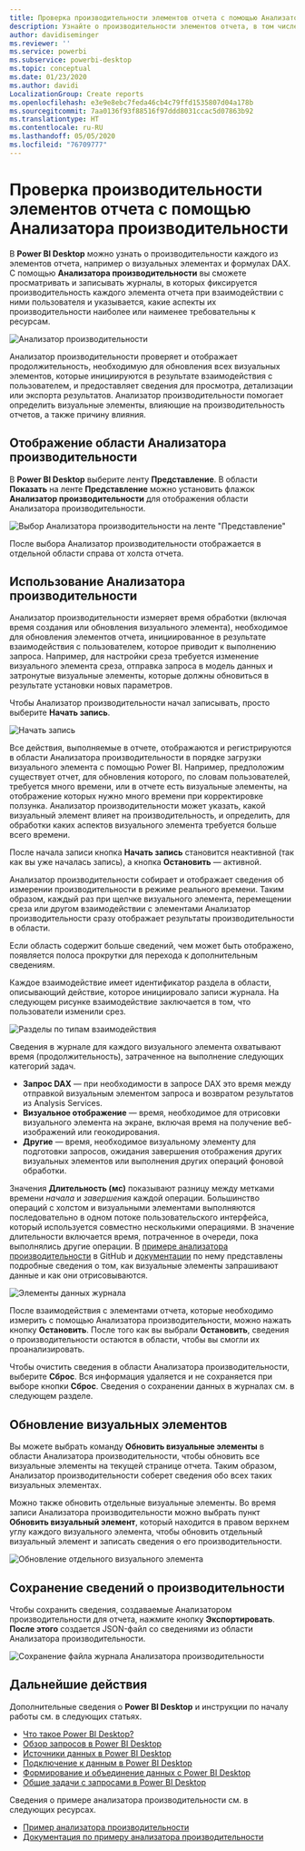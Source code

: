 ```yaml
---
title: Проверка производительности элементов отчета с помощью Анализатора производительности в Power BI Desktop
description: Узнайте о производительности элементов отчета, в том числе визуализаций, с точки зрения использования ресурсов и скорости реагирования.
author: davidiseminger
ms.reviewer: ''
ms.service: powerbi
ms.subservice: powerbi-desktop
ms.topic: conceptual
ms.date: 01/23/2020
ms.author: davidi
LocalizationGroup: Create reports
ms.openlocfilehash: e3e9e8ebc7feda46cb4c79ffd1535807d04a178b
ms.sourcegitcommit: 7aa0136f93f88516f97ddd8031ccac5d07863b92
ms.translationtype: HT
ms.contentlocale: ru-RU
ms.lasthandoff: 05/05/2020
ms.locfileid: "76709777"
---
```

# <a name="use-performance-analyzer-to-examine-report-element-performance"></a>Проверка производительности элементов отчета с помощью Анализатора производительности

В **Power BI Desktop** можно узнать о производительности каждого из элементов отчета, например о визуальных элементах и формулах DAX. С помощью **Анализатора производительности** вы сможете просматривать и записывать журналы, в которых фиксируется производительность каждого элемента отчета при взаимодействии с ними пользователя и указывается, какие аспекты их производительности наиболее или наименее требовательны к ресурсам.

![Анализатор производительности](media/desktop-performance-analyzer/performance-analyzer-01.png)

Анализатор производительности проверяет и отображает продолжительность, необходимую для обновления всех визуальных элементов, которые инициируются в результате взаимодействия с пользователем, и предоставляет сведения для просмотра, детализации или экспорта результатов. Анализатор производительности помогает определить визуальные элементы, влияющие на производительность отчетов, а также причину влияния.

## <a name="displaying-the-performance-analyzer-pane"></a>Отображение области Анализатора производительности

В **Power BI Desktop** выберите ленту **Представление**. В области **Показать** на ленте **Представление** можно установить флажок **Анализатор производительности** для отображения области Анализатора производительности.

![Выбор Анализатора производительности на ленте "Представление"](media/desktop-performance-analyzer/performance-analyzer-02.png)

После выбора Анализатор производительности отображается в отдельной области справа от холста отчета.

## <a name="using-performance-analyzer"></a>Использование Анализатора производительности

Анализатор производительности измеряет время обработки (включая время создания или обновления визуального элемента), необходимое для обновления элементов отчета, инициированное в результате взаимодействия с пользователем, которое приводит к выполнению запроса. Например, для настройки среза требуется изменение визуального элемента среза, отправка запроса в модель данных и затронутые визуальные элементы, которые должны обновиться в результате установки новых параметров. 

Чтобы Анализатор производительности начал записывать, просто выберите **Начать запись**.

![Начать запись](media/desktop-performance-analyzer/performance-analyzer-03.png)

Все действия, выполняемые в отчете, отображаются и регистрируются в области Анализатора производительности в порядке загрузки визуального элемента с помощью Power BI. Например, предположим существует отчет, для обновления которого, по словам пользователей, требуется много времени, или в отчете есть визуальные элементы, на отображение которых нужно много времени при корректировке ползунка. Анализатор производительности может указать, какой визуальный элемент влияет на производительность, и определить, для обработки каких аспектов визуального элемента требуется больше всего времени. 

После начала записи кнопка **Начать запись** становится неактивной (так как вы уже началась запись), а кнопка **Остановить** — активной. 

Анализатор производительности собирает и отображает сведения об измерении производительности в режиме реального времени. Таким образом, каждый раз при щелчке визуального элемента, перемещении среза или другом взаимодействии с элементами Анализатор производительности сразу отображает результаты производительности в области.

Если область содержит больше сведений, чем может быть отображено, появляется полоса прокрутки для перехода к дополнительным сведениям.

Каждое взаимодействие имеет идентификатор раздела в области, описывающий действие, которое инициировало записи журнала. На следующем рисунке взаимодействие заключается в том, что пользователи изменили срез.

![Разделы по типам взаимодействия](media/desktop-performance-analyzer/performance-analyzer-04.png)

Сведения в журнале для каждого визуального элемента охватывают время (продолжительность), затраченное на выполнение следующих категорий задач.

* **Запрос DAX** — при необходимости в запросе DAX это время между отправкой визуальным элементом запроса и возвратом результатов из Analysis Services.
* **Визуальное отображение** — время, необходимое для отрисовки визуального элемента на экране, включая время на получение веб-изображений или геокодирования. 
* **Другие** — время, необходимое визуальному элементу для подготовки запросов, ожидания завершения отображения других визуальных элементов или выполнения других операций фоновой обработки.

Значения **Длительность (мс)** показывают разницу между метками времени *начала* и *завершения* каждой операции. Большинство операций с холстом и визуальными элементами выполняются последовательно в одном потоке пользовательского интерфейса, который используется совместно несколькими операциями. В значение длительности включается время, потраченное в очереди, пока выполнялись другие операции. В [примере анализатора производительности](https://github.com/microsoft/powerbi-desktop-samples/tree/master/Performance%20Analyzer) в GitHub и [документации](https://github.com/microsoft/powerbi-desktop-samples/blob/master/Performance%20Analyzer/Power%20BI%20Performance%20Analyzer%20Export%20File%20Format.docx) по нему представлены подробные сведения о том, как визуальные элементы запрашивают данные и как они отрисовываются.


![Элементы данных журнала](media/desktop-performance-analyzer/performance-analyzer-06.png)

После взаимодействия с элементами отчета, которые необходимо измерить с помощью Анализатора производительности, можно нажать кнопку **Остановить**. После того как вы выбрали **Остановить**, сведения о производительности остаются в области, чтобы вы смогли их проанализировать.

Чтобы очистить сведения в области Анализатора производительности, выберите **Сброс**. Вся информация удаляется и не сохраняется при выборе кнопки **Сброс**. Сведения о сохранении данных в журналах см. в следующем разделе. 

## <a name="refreshing-visuals"></a>Обновление визуальных элементов

Вы можете выбрать команду **Обновить визуальные элементы** в области Анализатора производительности, чтобы обновить все визуальные элементы на текущей странице отчета. Таким образом, Анализатор производительности соберет сведения обо всех таких визуальных элементах.

Можно также обновить отдельные визуальные элементы. Во время записи Анализатора производительности можно выбрать пункт **Обновить визуальный элемент**, который находится в правом верхнем углу каждого визуального элемента, чтобы обновить отдельный визуальный элемент и записать сведения о его производительности.

![Обновление отдельного визуального элемента](media/desktop-performance-analyzer/performance-analyzer-07.png)

## <a name="saving-performance-information"></a>Сохранение сведений о производительности

Чтобы сохранить сведения, создаваемые Анализатором производительности для отчета, нажмите кнопку **Экспортировать**. **После этого** создается JSON-файл со сведениями из области Анализатора производительности. 

![Сохранение файла журнала Анализатора производительности](media/desktop-performance-analyzer/performance-analyzer-05.png)


## <a name="next-steps"></a>Дальнейшие действия
Дополнительные сведения о **Power BI Desktop** и инструкции по началу работы см. в следующих статьях.

* [Что такое Power BI Desktop?](desktop-what-is-desktop.md)
* [Обзор запросов в Power BI Desktop](desktop-query-overview.md)
* [Источники данных в Power BI Desktop](desktop-data-sources.md)
* [Подключение к данным в Power BI Desktop](desktop-connect-to-data.md)
* [Формирование и объединение данных с Power BI Desktop](desktop-shape-and-combine-data.md)
* [Общие задачи с запросами в Power BI Desktop](desktop-common-query-tasks.md)   

Сведения о примере анализатора производительности см. в следующих ресурсах.

* [Пример анализатора производительности](https://github.com/microsoft/powerbi-desktop-samples/tree/master/Performance%20Analyzer)
* [Документация по примеру анализатора производительности](https://github.com/microsoft/powerbi-desktop-samples/blob/master/Performance%20Analyzer/Power%20BI%20Performance%20Analyzer%20Export%20File%20Format.docx)